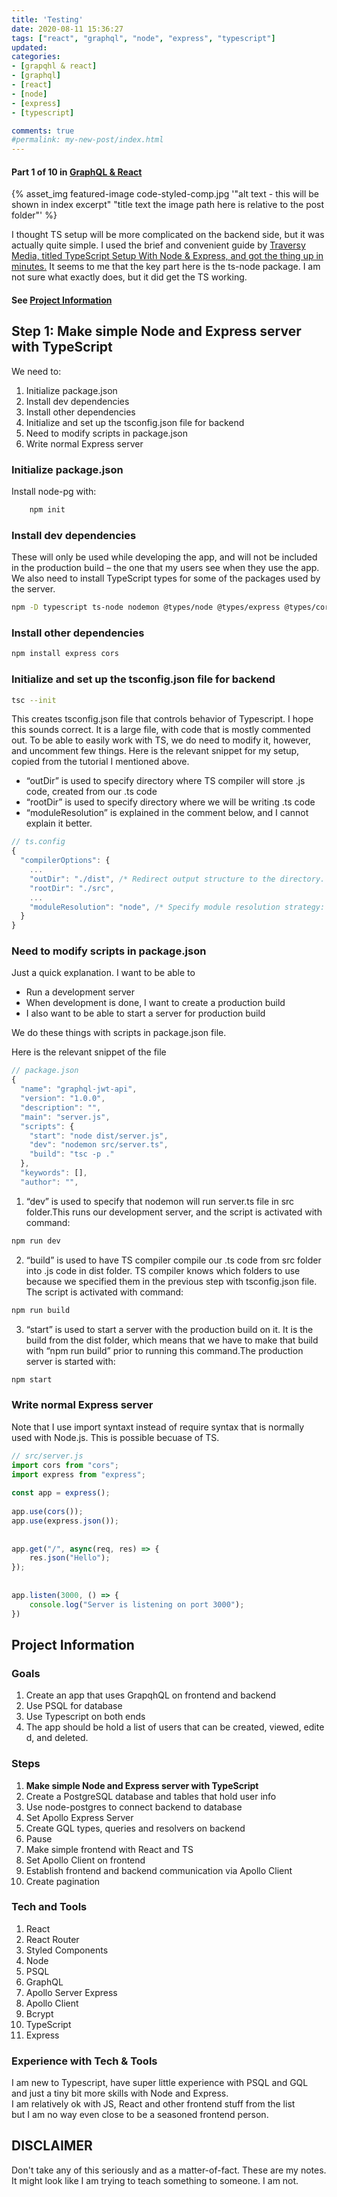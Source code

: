 ```yaml
---
title: 'Testing'
date: 2020-08-11 15:36:27
tags: ["react", "graphql", "node", "express", "typescript"]
updated: 
categories: 
- [grapqhl & react]
- [graphql]
- [react]
- [node]
- [express]
- [typescript]

comments: true
#permalink: my-new-post/index.html
---
```

#### Part 1 of 10 in [GraphQL & React](/angry-chaired-blog/categories/grapqhl-react/)

<!-- Step Content Start -->

<!-- tag plugin for relative path -->
{% asset_img featured-image code-styled-comp.jpg '"alt text - this will be shown in index excerpt" "title text the image path here is relative to the post folder"' %}

I thought TS setup will be more complicated on the backend side, but it was actually quite simple.
I used the brief and convenient guide by [Traversy Media, titled TypeScript Setup With Node & Express, and got the thing up in minutes.](https://www.youtube.com/watch?v=zRo2tvQpus8)
It seems to me that the key part here is the ts-node package. I am not sure what exactly does, but it did get the TS working.

<!--more-->

#### See [Project Information](#Project-Information)

## Step 1: Make simple Node and Express server with TypeScript

We need to:

1. Initialize package.json
2. Install dev dependencies
3. Install other dependencies
4. Initialize and set up the tsconfig.json file for backend
5. Need to modify scripts in package.json
6. Write normal Express server
   
### Initialize package.json

Install node-pg with:

```bash
    npm init
```

### Install dev dependencies

These will only be used while developing the app, and will not be included in the production build – the one that my users see when they use the app. 
We also need to install TypeScript types for some of the packages used by the server.

```bash
npm -D typescript ts-node nodemon @types/node @types/express @types/cors
```

### Install other dependencies

```bash
npm install express cors
```

### Initialize and set up the tsconfig.json file for backend

```bash
tsc --init
```

This creates tsconfig.json file that controls behavior of Typescript. I hope this sounds correct. It is a large file, with code that is mostly commented out. To be able to easily work with TS, we do need to modify it, however, and uncomment few things. 
Here is the relevant snippet for my setup, copied from the tutorial I mentioned above.

- “outDir” is used to specify directory where TS compiler will store .js code, created from our .ts code
- “rootDir” is used to specify directory where we will be writing .ts code
- “moduleResolution” is explained in the comment below, and I cannot explain it better. 

```js
// ts.config
{
  "compilerOptions": {
    ...
    "outDir": "./dist", /* Redirect output structure to the directory. */
    "rootDir": "./src",  
    ... 
    "moduleResolution": "node", /* Specify module resolution strategy: 'node' (Node.js) or 'classic' */
  }
}
```

### Need to modify scripts in package.json

Just a quick explanation. 
I want to be able to 

- Run a development server
- When development is done, I want to create a production build
- I also want to be able to start a server for production build

We do these things with scripts in package.json file.

Here is the relevant snippet of the file

```js
// package.json
{
  "name": "graphql-jwt-api",
  "version": "1.0.0",
  "description": "",
  "main": "server.js",
  "scripts": {
    "start": "node dist/server.js",
    "dev": "nodemon src/server.ts",
    "build": "tsc -p ."
  },
  "keywords": [],
  "author": "",
```

  
1. “dev” is used to specify that nodemon will run server.ts file in src folder.This runs our development server, and the script is activated with command:

```bash
npm run dev
```

2. “build” is used to have TS compiler compile our .ts code from src folder into .js code in dist folder. TS compiler knows which folders to use because we specified them in the previous step with tsconfig.json file. The script is activated with command:

```bash
npm run build
```

3. “start” is used to start a server with the production build on it. It is the build from the dist folder, which means that we have to make that build with “npm run build” prior to running this command.The production server is started with:

```bash
npm start
```

### Write normal Express server

Note that I use import syntaxt instead of require syntax that is normally used with Node.js. This is possible becuase of TS.

```js
// src/server.js
import cors from "cors";
import express from "express";
  
const app = express();
  
app.use(cors());
app.use(express.json());
  
  
app.get("/", async(req, res) => {
    res.json("Hello");
});
  
  
app.listen(3000, () => {
    console.log("Server is listening on port 3000");
})
```


<!-- End Step Content -->
<!-- Project Information -->

## Project Information

### Goals

1. Create an app that uses GrapqhQL on frontend and backend
2. Use PSQL for database
3. Use Typescript on both ends
4. The app should be hold a list of users that can be created, viewed, edited, and deleted.

### Steps

1. **Make simple Node and Express server with TypeScript**
2. Create a PostgreSQL database and tables that hold user info
3. Use node-postgres to connect backend to database
4. Set Apollo Express Server
5. Create GQL types, queries and resolvers on backend
6. Pause
7. Make simple frontend with React and TS
8. Set Apollo Client on frontend
9. Establish frontend and backend communication via Apollo Client
10. Create pagination

### Tech and Tools

1. React
2. React Router
3. Styled Components
4. Node
5. PSQL
6. GraphQL
7. Apollo Server Express
8. Apollo Client
9. Bcrypt
10. TypeScript
11. Express

### Experience with Tech & Tools
I am new to Typescript, have super little experience with PSQL and GQL and just a tiny bit more skills with Node and Express.
I am relatively ok with JS, React and other frontend stuff from the list but I am no way even close to be a seasoned frontend person.

## DISCLAIMER

Don't take any of this seriously and as a matter-of-fact. These are my notes. It might look like I am trying to teach something to someone. I am not.

